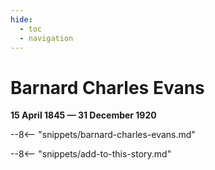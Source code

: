 ```yaml
---
hide:
  - toc
  - navigation 
---
```


# Barnard Charles Evans

**15 April 1845 — 31 December 1920**

--8<-- "snippets/barnard-charles-evans.md"

--8<-- "snippets/add-to-this-story.md"